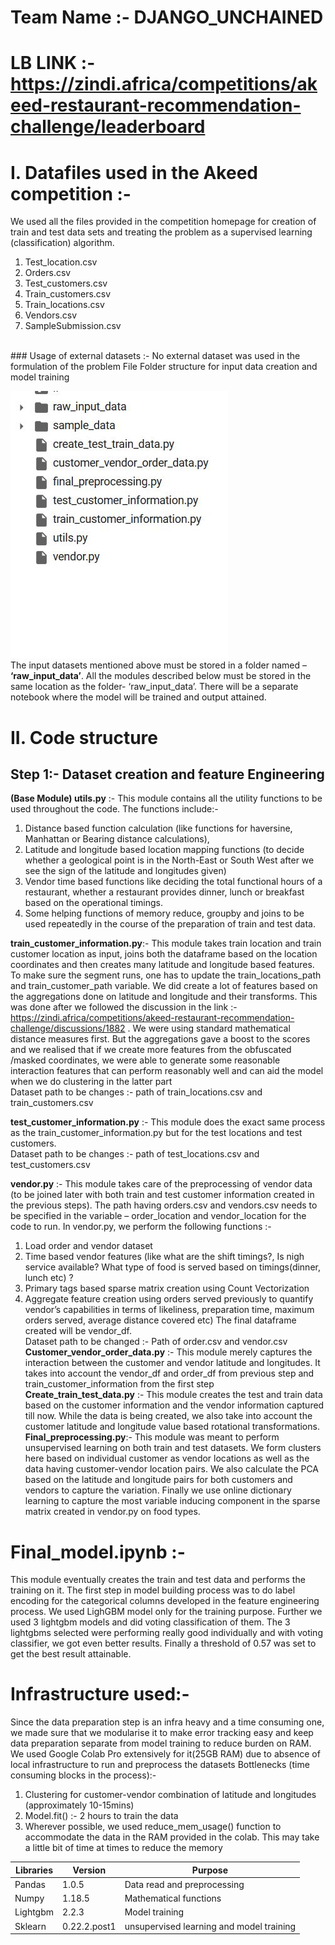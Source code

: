 # Team Name :- DJANGO_UNCHAINED 
# LB LINK :- https://zindi.africa/competitions/akeed-restaurant-recommendation-challenge/leaderboard

# I.	Datafiles used in the Akeed competition :- <br />
We used all the files provided in the competition homepage for creation of train and test data sets and treating the problem as a supervised learning (classification) algorithm.
1.	Test_location.csv 
2.	Orders.csv
3.	Test_customers.csv
4.	Train_customers.csv
5.	Train_locations.csv
6.	Vendors.csv
7.	SampleSubmission.csv 
<br /> 
### Usage of external datasets :- No external dataset was used in the formulation of the problem
File Folder structure for input data creation and model training

![alt text](https://github.com/Darkprogrammerpb/Competitive_Hackathons_ML/blob/master/Akeed_competition/file_folder_structure.JPG)                                             
The input datasets mentioned above must be stored in a folder named – **‘raw_input_data’**. All the modules described below must be stored in the same location as the folder- ‘raw_input_data’.
There will be a separate notebook where the model will be trained and output attained.
# II.	Code structure
## Step 1:- Dataset creation and feature Engineering 

**(Base Module) utils.py** :- This module contains all the utility functions to be used throughout the code. The functions include:- 
1.	Distance based function calculation (like functions for haversine, Manhattan or Bearing distance calculations),
2.	Latitude and longitude based location mapping functions (to decide whether a geological point is in the North-East or South West after we see the sign of the latitude and longitudes given)
3.	Vendor time based functions like deciding the total functional hours of a restaurant, whether a restaurant provides dinner, lunch or breakfast based on the operational timings.
4.	Some helping functions of memory reduce, groupby and joins to be used repeatedly in the course of the preparation of train and test data.

**train_customer_information.py**:- This module takes train location and train customer location as input, joins both the dataframe based on the location coordinates and then creates many latitude and longitude based features. To make sure the segment runs, one has to update the train_locations_path and train_customer_path variable.
We did create a lot of features based on the aggregations done on latitude and longitude and their transforms. This was done after we followed the discussion in the link :- https://zindi.africa/competitions/akeed-restaurant-recommendation-challenge/discussions/1882 . We were using standard mathematical distance measures first. But the aggregations gave a boost to the scores and we realised that if we create more features from the obfuscated /masked coordinates, we were able to generate some reasonable interaction features that can perform reasonably well and can aid the model when we do clustering in the latter part <br/>
Dataset path to be changes :- path of train_locations.csv and train_customers.csv

**test_customer_information.py** :- This module does the exact same process as the train_customer_information.py but for the test locations and test customers. <br/>
Dataset path to be changes :- path of test_locations.csv and test_customers.csv

**vendor.py** :- This module takes care of the preprocessing of vendor data (to be joined later with both train and test customer information created in the previous steps). The path having orders.csv and vendors.csv needs to be specified in the variable – order_location and vendor_location for the code to run.
In vendor.py, we perform the following functions :- 
1. Load order and vendor dataset
2. Time based vendor features (like what are the shift timings?, Is nigh service available? What type of food is served based on timings(dinner, lunch etc) ? 
3. Primary tags based sparse matrix creation using Count Vectorization
4. Aggregate feature creation using orders served previously to quantify vendor’s capabilities in terms of likeliness, preparation time, maximum orders served, average distance covered etc) 
The final dataframe created will be vendor_df. <br/>
Dataset path to be changed :- Path of order.csv and vendor.csv
**Customer_vendor_order_data.py** :- This module merely captures the interaction between the customer and vendor latitude and longitudes. It takes into account the vendor_df and order_df from previous step and train_customer_information from the first step
**Create_train_test_data.py** :- This module creates the test and train data based on the customer information and the vendor information captured till now. While the data is being created, we also take into account the customer latitude and longitude value based rotational transformations.
**Final_preprocessing.py**:- 
This module was meant to perform unsupervised learning on both train and test datasets. We form clusters here based on individual customer as vendor locations as well as the data having customer-vendor location pairs.
We also calculate the PCA based on the latitude and longitude pairs for both customers and vendors to capture the variation. Finally we use online dictionary learning to capture the most variable inducing component in the sparse matrix created in vendor.py on food types.

# Final_model.ipynb :-  
This module eventually creates the train and test data and performs the training on it. The first step in model building process was to do label encoding for the categorical columns developed in the feature engineering process. 
We used LighGBM model only for the training purpose. Further we used 3 lightgbm models and did voting classification of them. The 3 lightgbms selected were performing really good individually and with voting classifier, we got even better results. Finally a threshold of 0.57 was set to get the best result attainable.

# Infrastructure used:-
Since the data preparation step is an infra heavy and a time consuming one, we made sure that we modularise it to make error tracking easy and keep data preparation separate from model training to reduce burden on RAM. We used Google Colab Pro extensively for it(25GB RAM) due to absence of local infrastructure to run and preprocess the datasets
Bottlenecks (time consuming blocks in the process):- 
1.	Clustering for customer-vendor combination of latitude and longitudes (approximately 10-15mins)
2.	Model.fit() :- 2 hours to train the data
3.	Wherever possible, we used reduce_mem_usage() function to accommodate the data in the RAM provided in the colab. This may take a little bit of time at times to reduce the memory

|     Libraries    |     Version         |     Purpose                                        |
|------------------|---------------------|----------------------------------------------------|
|     Pandas       |     1.0.5           |     Data read and preprocessing                    |
|     Numpy        |     1.18.5          |     Mathematical functions                         |
|     Lightgbm     |     2.2.3           |     Model training                                 |
|     Sklearn      |     0.22.2.post1    |     unsupervised learning and model   training     |


